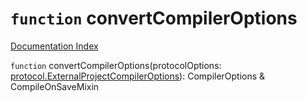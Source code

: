 # `function` convertCompilerOptions

[Documentation Index](../README.md)

`function` convertCompilerOptions(protocolOptions: [protocol.ExternalProjectCompilerOptions](../type.ExternalProjectCompilerOptions/README.md)): CompilerOptions \& CompileOnSaveMixin


